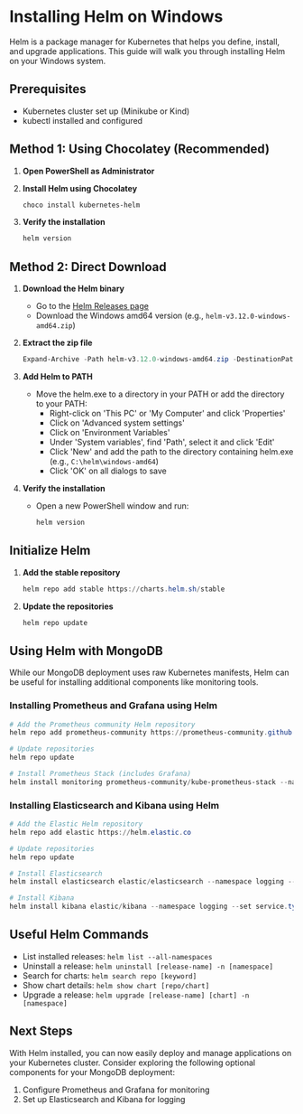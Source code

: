 # Installing Helm on Windows

Helm is a package manager for Kubernetes that helps you define, install, and upgrade applications. This guide will walk you through installing Helm on your Windows system.

## Prerequisites

- Kubernetes cluster set up (Minikube or Kind)
- kubectl installed and configured

## Method 1: Using Chocolatey (Recommended)

1. **Open PowerShell as Administrator**

2. **Install Helm using Chocolatey**
   ```powershell
   choco install kubernetes-helm
   ```

3. **Verify the installation**
   ```powershell
   helm version
   ```

## Method 2: Direct Download

1. **Download the Helm binary**
   - Go to the [Helm Releases page](https://github.com/helm/helm/releases)
   - Download the Windows amd64 version (e.g., `helm-v3.12.0-windows-amd64.zip`)

2. **Extract the zip file**
   ```powershell
   Expand-Archive -Path helm-v3.12.0-windows-amd64.zip -DestinationPath C:\helm
   ```

3. **Add Helm to PATH**
   - Move the helm.exe to a directory in your PATH or add the directory to your PATH:
     - Right-click on 'This PC' or 'My Computer' and click 'Properties'
     - Click on 'Advanced system settings'
     - Click on 'Environment Variables'
     - Under 'System variables', find 'Path', select it and click 'Edit'
     - Click 'New' and add the path to the directory containing helm.exe (e.g., `C:\helm\windows-amd64`)
     - Click 'OK' on all dialogs to save

4. **Verify the installation**
   - Open a new PowerShell window and run:
     ```powershell
     helm version
     ```

## Initialize Helm

1. **Add the stable repository**
   ```powershell
   helm repo add stable https://charts.helm.sh/stable
   ```

2. **Update the repositories**
   ```powershell
   helm repo update
   ```

## Using Helm with MongoDB

While our MongoDB deployment uses raw Kubernetes manifests, Helm can be useful for installing additional components like monitoring tools.

### Installing Prometheus and Grafana using Helm

```powershell
# Add the Prometheus community Helm repository
helm repo add prometheus-community https://prometheus-community.github.io/helm-charts

# Update repositories
helm repo update

# Install Prometheus Stack (includes Grafana)
helm install monitoring prometheus-community/kube-prometheus-stack --namespace monitoring --create-namespace
```

### Installing Elasticsearch and Kibana using Helm

```powershell
# Add the Elastic Helm repository
helm repo add elastic https://helm.elastic.co

# Update repositories
helm repo update

# Install Elasticsearch
helm install elasticsearch elastic/elasticsearch --namespace logging --create-namespace

# Install Kibana
helm install kibana elastic/kibana --namespace logging --set service.type=NodePort
```

## Useful Helm Commands

- List installed releases: `helm list --all-namespaces`
- Uninstall a release: `helm uninstall [release-name] -n [namespace]`
- Search for charts: `helm search repo [keyword]`
- Show chart details: `helm show chart [repo/chart]`
- Upgrade a release: `helm upgrade [release-name] [chart] -n [namespace]`

## Next Steps

With Helm installed, you can now easily deploy and manage applications on your Kubernetes cluster. Consider exploring the following optional components for your MongoDB deployment:

1. Configure Prometheus and Grafana for monitoring
2. Set up Elasticsearch and Kibana for logging